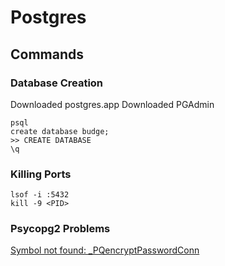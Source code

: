 # Postgres

## Commands

### Database Creation

Downloaded postgres.app
Downloaded PGAdmin

```os
psql
create database budge;
>> CREATE DATABASE
\q
```

### Killing Ports

```os
lsof -i :5432
kill -9 <PID>
```

### Psycopg2 Problems

[Symbol not found: \_PQencryptPasswordConn](https://stackoverflow.com/questions/57236722/what-does-import-error-symbol-not-found-pqencryptpasswordconn-mean-and-how-do)
